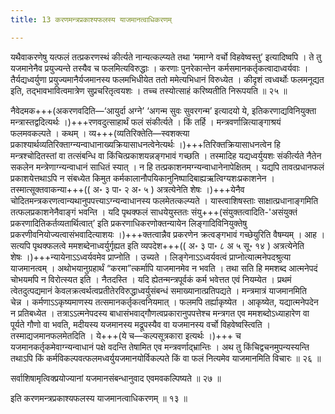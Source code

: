 ```yaml
---
title: 13 करणमन्त्रप्रकाश्यफलस्य याजमानत्वाधिकरणम्

---
```


यथैवाकरणेषु यत्फलं तत्प्रकरणस्थं कीर्त्यते नान्यत्कल्प्यते तथा ‘ममाग्ने वर्चो विहवेष्वस्तु’ इत्यादिष्वपि । ते तु यजमानेनैव प्रयुज्यन्ते तस्यैव च फलमित्यविरुद्धाः । करणाः पुनरेकान्तेन कर्मसमानकर्तृकत्वादाध्वर्यवाः । तैर्यद्यध्वर्युणा प्रयुज्यमानैर्यजमानस्य फलमभिधीयेत ततो ममेत्यभिधानं विरुध्येत । कीदृशं त्वध्वर्थोः फलमनूद्यत इति, तद्भावभावित्वमात्रेण सुप्रचरितृत्वयशः । तच्च तस्योत्साहं करिष्यतीति निरूपयति ॥ २५ ॥

नैवेदमक+++(अकरणवदिति—‘आयुर्दा अग्ने’ ‘अगन्म सुवः सुवरगन्म’ इत्यादयो ये, इतिकरणाद्यविनियुक्ता मन्त्रास्तद्वदित्यर्थः ।)+++रणवदुत्साहार्थं फलं संकीर्त्यते । किं तर्हि । मन्त्रवर्णान्नित्याङ्गाश्रयं फलमवकल्पते । कथम् । व्य+++(व्यतिरिक्तेति—स्वशक्त्या प्रकाश्यार्थव्यतिरिक्ताग्न्यन्वाधानाख्यक्रियासाधनत्वेनेत्यर्थः ।)+++तिरिक्तक्रियासाधनत्वेन हि मन्त्रश्चोदितस्तां वा तत्संबन्धि वा किंचित्प्रकाशयन्नङ्गभावं गच्छति । तस्मादिह यद्यध्वर्युयशः संकीर्त्यते नैतेन सकलेन मन्त्रेणाग्न्यन्वाधानं साधितं स्यात् । न हि तत्प्रकाशनमग्न्यन्वाधानेनापेक्षितम् । यद्यपि तावत्प्रधानफलं प्रकाशयेत्तथाऽपि न संबध्येत किमुत कर्मकालानौपयिकानुनिष्पादिबाह्यऋत्विग्यशःप्रकाशनेन । तस्मात्सूक्तवाकन्या+++(( अ॰ ३ पा॰ २ अ॰ ५ ) अत्रत्येनेति शेषः ।)+++येनैव चोदितमन्त्रकरणत्वान्यथानुपपत्त्याऽग्न्यन्वाधानस्य फलमेतत्कल्प्यते । यास्त्वाशिषस्ताः साक्षात्प्रधानाङ्गमिति तत्फलप्रकाशनेनैवाङ्गं भवन्ति । यदि पृथक्फलं साधयेयुस्ततः संयु+++(संयुक्तत्वादिति-'असंयुक्तं प्रकरणादितिकर्तव्यतार्थित्वात्’ इति प्रकरणाधिकरणोक्तन्यायेन लिङ्गादिविनियुक्तेषु प्रकरणीवनियोज्यत्वासंभवादित्याशयः ।)+++क्तत्वान्नैव प्रकरणेन क्रत्वङ्गभावं गच्छेयुरिति वैषम्यम् । आह । सत्यपि पृथक्फलत्वे ममशब्देनाध्वर्युर्गृह्यत इति व्यपदेश+++(( अ॰ ३ पा॰ ८ अ ५ सू॰ १४ ) अत्रत्येनेति शेषः ।)+++न्यायेनाऽऽध्वर्यवमेव प्राप्नोति । उच्यते । लिङ्गेनाऽऽध्वर्यवत्वं प्राप्नोत्यात्मनेपदश्रुत्या याजमानत्वम् । अथोभयानुग्रहार्थं “करमा”त्कर्मापि याजमानमेव न भवति । तथा सति हि ममशब्द आत्मनेपदं चोभयमपि न विरोत्स्यत इति । नैतदस्ति । यदि ह्येतन्मन्त्रपूर्वकं कर्म भवेत्तत एवं नियम्येत । प्रथमं त्वेतदुत्पद्यमानं केवलक्रत्वर्थत्वप्रतीतेरविरुद्धाध्वर्युसंबन्धं समाख्यानात्प्रतिपद्यते । मन्त्रमात्रं याजमानमिति चेन्न । कर्मणाऽऽकृष्यमाणस्य तत्समानकर्तृकत्वनियमात् । फलमपि तर्ह्याकृष्येत । आकृष्येत, यद्यात्मनेपदेन न प्रतिबध्येत । तत्राऽऽत्मनेपदस्य बाधासंभवाद्गौणत्वप्रकारानुपपत्तेश्च मन्त्रगत एव ममशब्दोऽध्याहारेण वा पूर्यते गौणो वा भवति, मदीयस्य यजमानस्य मद्रूपस्यैव वा यजमानस्य वर्चो विहवेष्वस्त्विति । तस्माद्यजमानफलमेतदिति । ये+++(ये च—कल्पसूत्रकारा इत्यर्थः ।)+++ च यजमानकर्तृकमेवाग्न्यन्वाधानं पक्षे वदन्ति तेषामित एव मन्त्रवर्णाद्भ्रान्तिः । अथ तु किंचिद्वचनमुपन्यस्यन्ति तथाऽपि किं कर्मविकल्पवत्फलमध्वर्युयजमानयोर्विकल्पते किं वा फलं नित्यमेव याजमानमिति विचारः ॥ २६ ॥

सर्वाशिषामृत्विक्प्रयोज्यानां यजमानसंबन्धानुवाद एवमवकल्पिष्यते ॥ २७ ॥

इति करणमन्त्रप्रकाश्यफलस्य याजमानत्वाधिकरणम् ॥ १३ ॥
